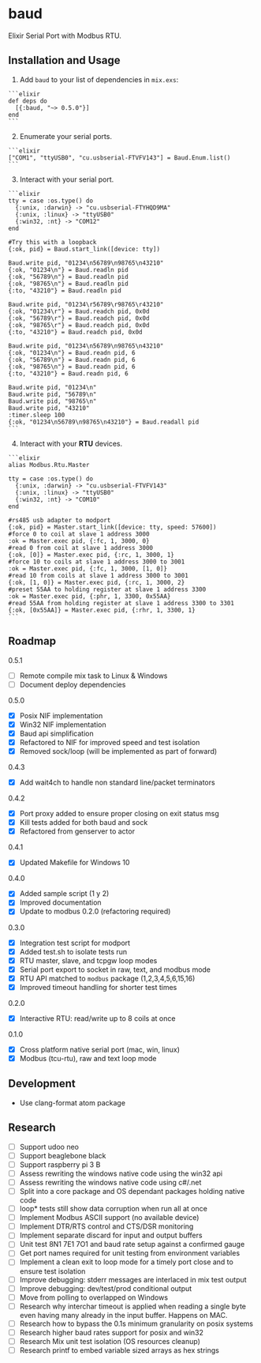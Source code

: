 # baud

Elixir Serial Port with Modbus RTU.

## Installation and Usage

  1. Add `baud` to your list of dependencies in `mix.exs`:

    ```elixir
    def deps do
      [{:baud, "~> 0.5.0"}]
    end
    ```

  2. Enumerate your serial ports.

    ```elixir
    ["COM1", "ttyUSB0", "cu.usbserial-FTVFV143"] = Baud.Enum.list()
    ```

  3. Interact with your serial port.

    ```elixir
    tty = case :os.type() do
      {:unix, :darwin} -> "cu.usbserial-FTYHQD9MA"
      {:unix, :linux} -> "ttyUSB0"
      {:win32, :nt} -> "COM12"
    end

    #Try this with a loopback
    {:ok, pid} = Baud.start_link([device: tty])

    Baud.write pid, "01234\n56789\n98765\n43210"
    {:ok, "01234\n"} = Baud.readln pid
    {:ok, "56789\n"} = Baud.readln pid
    {:ok, "98765\n"} = Baud.readln pid
    {:to, "43210"} = Baud.readln pid

    Baud.write pid, "01234\r56789\r98765\r43210"
    {:ok, "01234\r"} = Baud.readch pid, 0x0d
    {:ok, "56789\r"} = Baud.readch pid, 0x0d
    {:ok, "98765\r"} = Baud.readch pid, 0x0d
    {:to, "43210"} = Baud.readch pid, 0x0d

    Baud.write pid, "01234\n56789\n98765\n43210"
    {:ok, "01234\n"} = Baud.readn pid, 6
    {:ok, "56789\n"} = Baud.readn pid, 6
    {:ok, "98765\n"} = Baud.readn pid, 6
    {:to, "43210"} = Baud.readn pid, 6

    Baud.write pid, "01234\n"
    Baud.write pid, "56789\n"
    Baud.write pid, "98765\n"
    Baud.write pid, "43210"
    :timer.sleep 100
    {:ok, "01234\n56789\n98765\n43210"} = Baud.readall pid
    ```

  4. Interact with your **RTU** devices.

    ```elixir    
    alias Modbus.Rtu.Master

    tty = case :os.type() do
      {:unix, :darwin} -> "cu.usbserial-FTVFV143"
      {:unix, :linux} -> "ttyUSB0"
      {:win32, :nt} -> "COM10"
    end

    #rs485 usb adapter to modport
    {:ok, pid} = Master.start_link([device: tty, speed: 57600])
    #force 0 to coil at slave 1 address 3000
    :ok = Master.exec pid, {:fc, 1, 3000, 0}
    #read 0 from coil at slave 1 address 3000
    {:ok, [0]} = Master.exec pid, {:rc, 1, 3000, 1}
    #force 10 to coils at slave 1 address 3000 to 3001
    :ok = Master.exec pid, {:fc, 1, 3000, [1, 0]}
    #read 10 from coils at slave 1 address 3000 to 3001
    {:ok, [1, 0]} = Master.exec pid, {:rc, 1, 3000, 2}
    #preset 55AA to holding register at slave 1 address 3300
    :ok = Master.exec pid, {:phr, 1, 3300, 0x55AA}
    #read 55AA from holding register at slave 1 address 3300 to 3301
    {:ok, [0x55AA]} = Master.exec pid, {:rhr, 1, 3300, 1}
    ```

## Roadmap

0.5.1

- [ ] Remote compile mix task to Linux & Windows
- [ ] Document deploy dependencies

0.5.0

- [x] Posix NIF implementation
- [x] Win32 NIF implementation
- [x] Baud api simplification
- [x] Refactored to NIF for improved speed and test isolation
- [x] Removed sock/loop (will be implemented as part of forward)

0.4.3

- [x] Add wait4ch to handle non standard line/packet terminators

0.4.2

- [x] Port proxy added to ensure proper closing on exit status msg
- [x] Kill tests added for both baud and sock
- [x] Refactored from genserver to actor

0.4.1

- [x] Updated Makefile for Windows 10

0.4.0

- [x] Added sample script (1 y 2)
- [x] Improved documentation
- [x] Update to modbus 0.2.0 (refactoring required)

0.3.0

- [x] Integration test script for modport
- [x] Added test.sh to isolate tests run
- [x] RTU master, slave, and tcpgw loop modes
- [x] Serial port export to socket in raw, text, and modbus mode
- [x] RTU API matched to `modbus` package (1,2,3,4,5,6,15,16)
- [x] Improved timeout handling for shorter test times

0.2.0

- [x] Interactive RTU: read/write up to 8 coils at once

0.1.0

- [x] Cross platform native serial port (mac, win, linux)
- [x] Modbus (tcu-rtu), raw and text loop mode

## Development

- Use clang-format atom package

## Research

- [ ] Support udoo neo
- [ ] Support beaglebone black
- [ ] Support raspberry pi 3 B
- [ ] Assess rewriting the windows native code using the win32 api
- [ ] Assess rewriting the windows native code using c#/.net
- [ ] Split into a core package and OS dependant packages holding native code
- [ ] loop* tests still show data corruption when run all at once
- [ ] Implement Modbus ASCII support (no available device)
- [ ] Implement DTR/RTS control and CTS/DSR monitoring
- [ ] Implement separate discard for input and output buffers
- [ ] Unit test 8N1 7E1 7O1 and baud rate setup against a confirmed gauge
- [ ] Get port names required for unit testing from environment variables
- [ ] Implement a clean exit to loop mode for a timely port close and to ensure test isolation
- [ ] Improve debugging: stderr messages are interlaced in mix test output
- [ ] Improve debugging: dev/test/prod conditional output
- [ ] Move from polling to overlapped on Windows
- [ ] Research why interchar timeout is applied when reading a single byte even having many already in the input buffer. Happens on MAC.
- [ ] Research how to bypass the 0.1s minimum granularity on posix systems
- [ ] Research higher baud rates support for posix and win32
- [ ] Research Mix unit test isolation (OS resources cleanup)
- [ ] Research printf to embed variable sized arrays as hex strings
